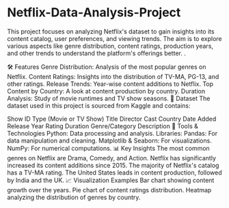 # Netflix-Data-Analysis-Project
This project focuses on analyzing Netflix's dataset to gain insights into its content catalog, user preferences, and viewing trends. The aim is to explore various aspects like genre distribution, content ratings, production years, and other trends to understand the platform's offerings better.
.

🛠️ Features
Genre Distribution: Analysis of the most popular genres on Netflix.
Content Ratings: Insights into the distribution of TV-MA, PG-13, and other ratings.
Release Trends: Year-wise content additions to Netflix.
Top Content by Country: A look at content production by country.
Duration Analysis: Study of movie runtimes and TV show seasons.
📁 Dataset
The dataset used in this project is sourced from Kaggle and contains:

Show ID
Type (Movie or TV Show)
Title
Director
Cast
Country
Date Added
Release Year
Rating
Duration
Genre/Category
Description
🔧 Tools & Technologies
Python: Data processing and analysis.
Libraries:
Pandas: For data manipulation and cleaning.
Matplotlib & Seaborn: For visualizations.
NumPy: For numerical computations.
📊 Key Insights
The most common genres on Netflix are Drama, Comedy, and Action.
Netflix has significantly increased its content additions since 2015.
The majority of Netflix's catalog has a TV-MA rating.
The United States leads in content production, followed by India and the UK.
📈 Visualization Examples
Bar chart showing content growth over the years.
Pie chart of content ratings distribution.
Heatmap analyzing the distribution of genres by country.

